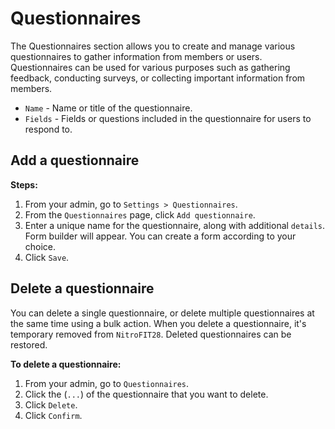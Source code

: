 #   Questionnaires
The Questionnaires section allows you to create and manage various questionnaires to gather information from members or users. Questionnaires can be used for various purposes such as gathering feedback, conducting surveys, or collecting important information from members.

-   `Name` - Name or title of the questionnaire.
-   `Fields` - Fields or questions included in the questionnaire for users to respond to.

##  Add a questionnaire

**Steps:**

1.  From your admin, go to `Settings > Questionnaires`.
2.  From the `Questionnaires` page, click `Add questionnaire`.
3.  Enter a unique name for the questionnaire, along with additional `details`. Form builder will appear. You can create a form according to your choice.
4.  Click `Save`.

##  Delete a questionnaire
You can delete a single questionnaire, or delete multiple questionnaires at the same time using a bulk action. When you delete a questionnaire, it's temporary removed from `NitroFIT28`. Deleted questionnaires can be restored.

**To delete a questionnaire:**

1.  From your admin, go to `Questionnaires`.
2.  Click the (`...`) of the questionnaire that you want to delete.
3.  Click `Delete`.
4.  Click `Confirm`.

